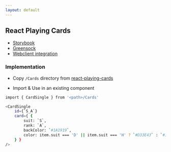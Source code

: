 ```yaml
---
layout: default
---
```


## React Playing Cards

<div>
    <ul>
        <li><a href="docs/storybook">Storybook</a></li>
        <li><a href="docs/greensock">Greensock</a></li>
        <li><a href="docs/webclient-integration">Webclient integration</a></li>
    </ul>
</div>

### Implementation

- Copy `/Cards` directory from [react-playing-cards](https://github.com/listingslab/react-playing-cards) 

- Import & Use in an existing component

```bash
import { CardSingle } from '<path>/Cards'

<CardSingle
    id={`S_A`}
    card={ {
        suit: `S`, 
        rank: `A`, 
        backColor: `#1A1919`,
        color: item.suit === 'D' || item.suit === 'H' ? `#D33E43` : `#1A1919`
    } }
/>
```